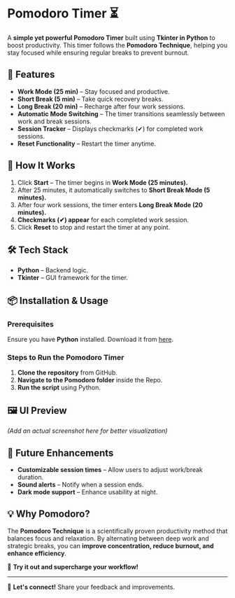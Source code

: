 # Pomodoro Timer ⏳  

A **simple yet powerful Pomodoro Timer** built using **Tkinter in Python** to boost productivity. This timer follows the **Pomodoro Technique**, helping you stay focused while ensuring regular breaks to prevent burnout.  

## 🚀 Features  
- **Work Mode (25 min)** – Stay focused and productive.  
- **Short Break (5 min)** – Take quick recovery breaks.  
- **Long Break (20 min)** – Recharge after four work sessions.  
- **Automatic Mode Switching** – The timer transitions seamlessly between work and break sessions.  
- **Session Tracker** – Displays checkmarks (✔) for completed work sessions.  
- **Reset Functionality** – Restart the timer anytime.  

## 🎯 How It Works  
1. Click **Start** – The timer begins in **Work Mode (25 minutes).**  
2. After 25 minutes, it automatically switches to **Short Break Mode (5 minutes).**  
3. After four work sessions, the timer enters **Long Break Mode (20 minutes).**  
4. **Checkmarks (✔) appear** for each completed work session.  
5. Click **Reset** to stop and restart the timer at any point.  

## 🛠 Tech Stack  
- **Python** – Backend logic.  
- **Tkinter** – GUI framework for the timer.  

## 📦 Installation & Usage  

### Prerequisites  
Ensure you have **Python** installed. Download it from [here](https://www.python.org/downloads/).  

### Steps to Run the Pomodoro Timer  
1. **Clone the repository** from GitHub.  
2. **Navigate to the Pomodoro folder** inside the Repo.  
3. **Run the script** using Python.  

## 🖼️ UI Preview  
*(Add an actual screenshot here for better visualization)*  

## 🔮 Future Enhancements  
- **Customizable session times** – Allow users to adjust work/break duration.  
- **Sound alerts** – Notify when a session ends.  
- **Dark mode support** – Enhance usability at night.  

## 💡 Why Pomodoro?  
The **Pomodoro Technique** is a scientifically proven productivity method that balances focus and relaxation. By alternating between deep work and strategic breaks, you can **improve concentration, reduce burnout, and enhance efficiency**.  

🚀 **Try it out and supercharge your workflow!**  

---  
 
📢 **Let's connect!** Share your feedback and improvements.
